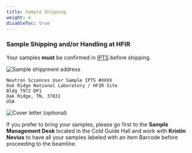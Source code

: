 ```yaml
---
title: Sample Shipping
weight: 4
disableToc: true
---
```


### Sample Shipping and/or Handling at HFIR

Your samples **must** be confirmed in [IPTS](https://extidp.ornl.gov/idp/SSO.saml2?SAMLRequest=hZJfT8MgFMW%2FSsN7%2F4BzVbIu6VZNlkxdVvXBF0O6O0fSAnLpnN9e6KLTl%2FlEuJzD%2FZ0LExRda3jZu51aw3sP6KJD1yrkw0FBequ4FiiRK9EBctfwurxbcpZk3FjtdKNb8sty3iEQwTqpFYkWVUFeLyml1xfjfEazLJ%2BXbHzD8tGoKqt8PppVVUaiZ7Do9QXxdm9C7GGh0AnlfCmjeUxZzNgjo5yOOLt6IVHlM0gl3ODaOWeQpykcnNyYRFvVJm96n%2FpNWtcPSUBmJJprhRCuPAffHEW86a31ayw708pGOhLdatvAMMOCbEWLEEhXPqzcw0%2Bl%2FM4emvUd2BrsXjbwtF6eOFGhMIYmfj3BdtC2WqVGo1sDmoBBppOAzoeB2Ok5%2ByT9rZwcH%2Fzep1tUK%2B0DfAb8TvwTPlTkJt4OUu6sUCj9EHwsz%2FYxtyCcj%2BpsDySdHlv%2B%2FVbTLw%3D%3D&RelayState=https%3A%2F%2Fsnsapp1.sns.ornl.gov%2Fxprod%2Ff%3Fp%3D100%3A1)
 before shipping.

![Sample shippment address](/images/prepare_venue/parcel.png)

    Neutron Sciences User Sample IPTS #XXXX
    Oak Ridge National Laboratory / HFIR Site
    Bldg 7972 DP1
    Oak Ridge, TN, 37831
    USA

![Cover letter (optional)](/images/prepare_venue/letter.png)

If you prefer to bring your samples, please go first to the **Sample Management Desk** located in the Cold Guide Hall
and work with **Kristin Nevius** to have all your samples labeled with an item Barcode before
proceeding to the beamline.


